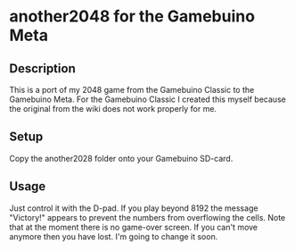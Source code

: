 # another2048 for the Gamebuino Meta
## Description
This is a port of my 2048 game from the Gamebuino Classic to the Gamebuino Meta.
For the Gamebuino Classic I created this myself because the original from the wiki does not work properly for me.
## Setup
Copy the another2028 folder onto your Gamebuino SD-card.
## Usage
Just control it with the D-pad.
If you play beyond 8192 the message "Victory!" appears to prevent the numbers from overflowing the cells.
Note that at the moment there is no game-over screen. If you can't move anymore then you have lost. I'm going to change it soon.
